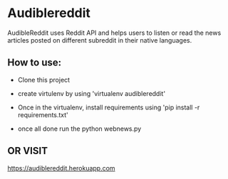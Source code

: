 # Audiblereddit


AudibleReddit uses Reddit API and helps users to listen or read the news articles posted on different subreddit in their native languages.

## How to use:



*  Clone this project 

* create virtulenv  by using 'virtualenv audiblereddit'

* Once in the virtualenv, install requirements using 'pip install -r requirements.txt'

* once all done run the python webnews.py


## OR VISIT

https://audiblereddit.herokuapp.com

